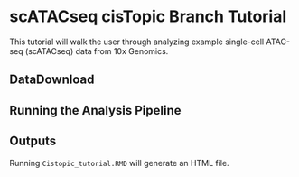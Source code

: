 # scATACseq cisTopic Branch Tutorial

This tutorial will walk the user through analyzing example single-cell ATAC-seq (scATACseq) data from 10x Genomics.

## DataDownload

## Running the Analysis Pipeline


## Outputs

Running `Cistopic_tutorial.RMD` will generate an HTML file. 
